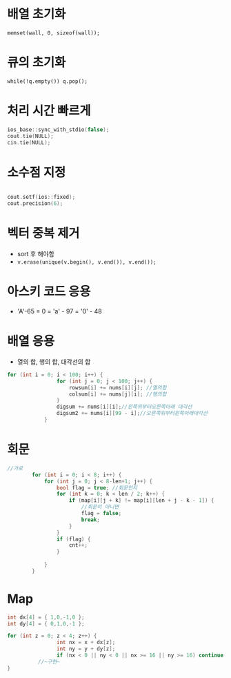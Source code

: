 # 배열 초기화

`memset(wall, 0, sizeof(wall));`

# 큐의 초기화

`while(!q.empty()) q.pop();`

# 처리 시간 빠르게

```c
ios_base::sync_with_stdio(false);
cout.tie(NULL);
cin.tie(NULL);
```

# 소수점 지정

```c

cout.setf(ios::fixed);
cout.precision(6);
```

# 벡터 중복 제거

- sort 후 해야함
- `v.erase(unique(v.begin(), v.end()), v.end());`

# 아스키 코드 응용

- 'A'-65 = 0 = 'a' - 97 = '0' - 48

# 배열 응용

- 열의 합, 행의 합, 대각선의 합

```cpp
for (int i = 0; i < 100; i++) {
    			for (int j = 0; j < 100; j++) {
    				rowsum[i] += nums[i][j]; //열의합
    				colsum[i] += nums[j][i]; //행의합
    			}
    			digsum += nums[i][i];//왼쪽위부터오른쪽아래 대각선
    			digsum2 += nums[i][99 - i];//오른쪽위부터왼쪽아래대각선
    		}
```

# 회문

```cpp
//가로
		for (int i = 0; i < 8; i++) {
			for (int j = 0; j < 8-len+1; j++) {
				bool flag = true; //회문인지
				for (int k = 0; k < len / 2; k++) {
					if (map[i][j + k] != map[i][len + j - k - 1]) {
						//회문이 아니면
						flag = false;
						break;
					}
				}
				if (flag) {
					cnt++;
				}
				
			}
		}
```

# Map

```cpp
int dx[4] = { 1,0,-1,0 };
int dy[4] = { 0,1,0,-1 };

for (int z = 0; z < 4; z++) {
    			int nx = x + dx[z];
    			int ny = y + dy[z];
    			if (nx < 0 || ny < 0 || nx >= 16 || ny >= 16) continue;
          //~구현~
}
```
